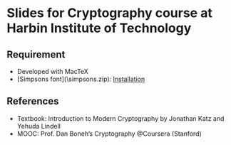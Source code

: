 Slides for Cryptography course at Harbin Institute of Technology
==========

## Requirement
* Developed with MacTeX
* [Simpsons font](\simpsons.zip\): [Installation](http://tex.stackexchange.com/questions/28567/how-to-install-and-use-simpsons-font)

## References
* Textbook: Introduction to Modern Cryptography by Jonathan Katz and Yehuda Lindell
* MOOC: Prof. Dan Boneh’s Cryptography @Coursera (Stanford)



